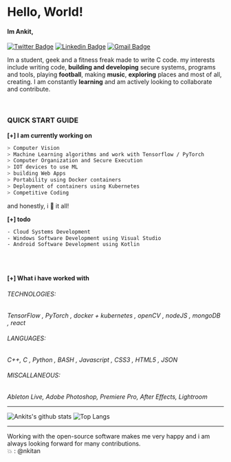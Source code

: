 # Hello, World!
#### Im Ankit, 
[![Twitter Badge](https://img.shields.io/badge/-@ankitdas2k-1ca0f1?style=flat-square&labelColor=1ca0f1&logo=twitter&logoColor=white&link=https://twitter.com/AnkitDas2k)](https://twitter.com/AnkitDas2k) [![Linkedin Badge](https://img.shields.io/badge/-ankitdas-blue?style=flat-square&logo=Linkedin&logoColor=white&link=https://www.linkedin.com/in/ankit-das-929513193/)](https://www.linkedin.com/in/ankit-das-929513193/)
[![Gmail Badge](https://img.shields.io/badge/-ankitdas2k@gmail.com-c14438?style=flat-square&logo=Gmail&logoColor=white&link=mailto:ankitdas2k@gmail.com)](mailto:ankitdas2k@gmail.com)
<br>
<p align=center>
<a>

Im a student, geek and a fitness freak made to write C code.
my interests include writing code, **building and developing** secure systems, programs and tools, playing **football**, making **music**, **exploring** places and most of all, creating. 
I am constantly **learning** and am actively looking to collaborate and contribute.


<br>

### QUICK START GUIDE

**[+]  I am currently working on**
````bash
> Computer Vision
> Machine Learning algorithms and work with Tensorflow / PyTorch 
> Computer Organization and Secure Execution
> IOT devices to use ML
> building Web Apps
> Portability using Docker containers
> Deployment of containers using Kubernetes
> Competitive Coding
````
and honestly, i :green_heart: it all! 

**[+] todo**
```` bash
- Cloud Systems Development
- Windows Software Development using Visual Studio
- Android Software Development using Kotlin
````
<br>
<br>

**[+]  What i have worked with**
<p>

###### TECHNOLOGIES:
*TensorFlow , PyTorch , docker + kubernetes , openCV , nodeJS , mongoDB , react*
<br>
###### LANGUAGES:
*C++, C , Python , BASH , Javascript , CSS3 , HTML5 , JSON*
<br>
###### MISCALLANEOUS:
*Ableton Live, Adobe Photoshop, Premiere Pro, After Effects, Lightroom*
</p>

__________________________________________________

![Ankits's github stats](https://github-readme-stats.vercel.app/api?username=nkitan&show_icons=true&hide_title=true&hide_rank=true&line_height=19) ![Top Langs](https://github-readme-stats.vercel.app/api/top-langs/?username=nkitan&layout=compact)
</a>
</p>

-------------------------------
Working with the open-source software makes me very happy and i am always looking forward for many contributions.    
:boom: : @nkitan
